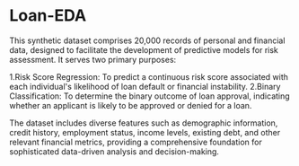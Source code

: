 # Loan-EDA

This synthetic dataset comprises 20,000 records of personal and financial data, designed to facilitate the development of predictive models for risk assessment. It serves two primary purposes:

1.Risk Score Regression: To predict a continuous risk score associated with each individual's likelihood of loan default or financial instability. 2.Binary Classification: To determine the binary outcome of loan approval, indicating whether an applicant is likely to be approved or denied for a loan.

The dataset includes diverse features such as demographic information, credit history, employment status, income levels, existing debt, and other relevant financial metrics, providing a comprehensive foundation for sophisticated data-driven analysis and decision-making.
